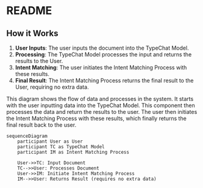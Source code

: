 # README

## How it Works

1. **User Inputs**: The user inputs the document into the TypeChat Model.
2. **Processing**: The TypeChat Model processes the input and returns the results to the User.
3. **Intent Matching**: The user initiates the Intent Matching Process with these results.
4. **Final Result**: The Intent Matching Process returns the final result to the User, requiring no extra data.

This diagram shows the flow of data and processes in the system. It starts with the user inputting data into the TypeChat Model. This component then processes the data and return the results to the user. The user then initiates the Intent Matching Process with these results, which finally returns the final result back to the user.

```mermaid
sequenceDiagram
    participant User as User
    participant TC as TypeChat Model
    participant IM as Intent Matching Process

    User->>TC: Input Document
    TC-->>User: Processes Document
    User->>IM: Initiate Intent Matching Process
    IM-->>User: Returns Result (requires no extra data)
```